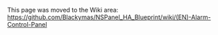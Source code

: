 This page was moved to the Wiki area: https://github.com/Blackymas/NSPanel_HA_Blueprint/wiki/(EN)-Alarm-Control-Panel